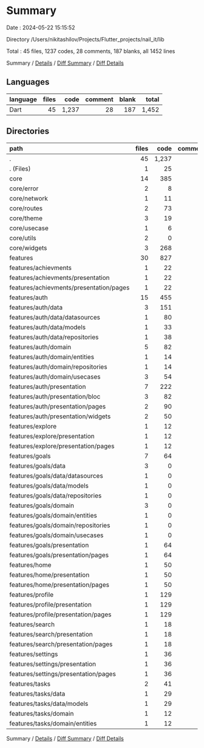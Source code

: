 # Summary

Date : 2024-05-22 15:15:52

Directory /Users/nikitashilov/Projects/Flutter_projects/nail_it/lib

Total : 45 files,  1237 codes, 28 comments, 187 blanks, all 1452 lines

Summary / [Details](details.md) / [Diff Summary](diff.md) / [Diff Details](diff-details.md)

## Languages
| language | files | code | comment | blank | total |
| :--- | ---: | ---: | ---: | ---: | ---: |
| Dart | 45 | 1,237 | 28 | 187 | 1,452 |

## Directories
| path | files | code | comment | blank | total |
| :--- | ---: | ---: | ---: | ---: | ---: |
| . | 45 | 1,237 | 28 | 187 | 1,452 |
| . (Files) | 1 | 25 | 0 | 8 | 33 |
| core | 14 | 385 | 9 | 44 | 438 |
| core/error | 2 | 8 | 0 | 2 | 10 |
| core/network | 1 | 11 | 0 | 4 | 15 |
| core/routes | 2 | 73 | 7 | 11 | 91 |
| core/theme | 3 | 19 | 0 | 7 | 26 |
| core/usecase | 1 | 6 | 0 | 3 | 9 |
| core/utils | 2 | 0 | 0 | 3 | 3 |
| core/widgets | 3 | 268 | 2 | 14 | 284 |
| features | 30 | 827 | 19 | 135 | 981 |
| features/achievments | 1 | 22 | 2 | 5 | 29 |
| features/achievments/presentation | 1 | 22 | 2 | 5 | 29 |
| features/achievments/presentation/pages | 1 | 22 | 2 | 5 | 29 |
| features/auth | 15 | 455 | 6 | 93 | 554 |
| features/auth/data | 3 | 151 | 1 | 22 | 174 |
| features/auth/data/datasources | 1 | 80 | 0 | 12 | 92 |
| features/auth/data/models | 1 | 33 | 0 | 4 | 37 |
| features/auth/data/repositories | 1 | 38 | 1 | 6 | 45 |
| features/auth/domain | 5 | 82 | 2 | 20 | 104 |
| features/auth/domain/entities | 1 | 14 | 0 | 2 | 16 |
| features/auth/domain/repositories | 1 | 14 | 0 | 3 | 17 |
| features/auth/domain/usecases | 3 | 54 | 2 | 15 | 71 |
| features/auth/presentation | 7 | 222 | 3 | 51 | 276 |
| features/auth/presentation/bloc | 3 | 82 | 3 | 31 | 116 |
| features/auth/presentation/pages | 2 | 90 | 0 | 12 | 102 |
| features/auth/presentation/widgets | 2 | 50 | 0 | 8 | 58 |
| features/explore | 1 | 12 | 0 | 4 | 16 |
| features/explore/presentation | 1 | 12 | 0 | 4 | 16 |
| features/explore/presentation/pages | 1 | 12 | 0 | 4 | 16 |
| features/goals | 7 | 64 | 2 | 11 | 77 |
| features/goals/data | 3 | 0 | 0 | 3 | 3 |
| features/goals/data/datasources | 1 | 0 | 0 | 1 | 1 |
| features/goals/data/models | 1 | 0 | 0 | 1 | 1 |
| features/goals/data/repositories | 1 | 0 | 0 | 1 | 1 |
| features/goals/domain | 3 | 0 | 0 | 3 | 3 |
| features/goals/domain/entities | 1 | 0 | 0 | 1 | 1 |
| features/goals/domain/repositories | 1 | 0 | 0 | 1 | 1 |
| features/goals/domain/usecases | 1 | 0 | 0 | 1 | 1 |
| features/goals/presentation | 1 | 64 | 2 | 5 | 71 |
| features/goals/presentation/pages | 1 | 64 | 2 | 5 | 71 |
| features/home | 1 | 50 | 2 | 5 | 57 |
| features/home/presentation | 1 | 50 | 2 | 5 | 57 |
| features/home/presentation/pages | 1 | 50 | 2 | 5 | 57 |
| features/profile | 1 | 129 | 6 | 4 | 139 |
| features/profile/presentation | 1 | 129 | 6 | 4 | 139 |
| features/profile/presentation/pages | 1 | 129 | 6 | 4 | 139 |
| features/search | 1 | 18 | 0 | 4 | 22 |
| features/search/presentation | 1 | 18 | 0 | 4 | 22 |
| features/search/presentation/pages | 1 | 18 | 0 | 4 | 22 |
| features/settings | 1 | 36 | 1 | 3 | 40 |
| features/settings/presentation | 1 | 36 | 1 | 3 | 40 |
| features/settings/presentation/pages | 1 | 36 | 1 | 3 | 40 |
| features/tasks | 2 | 41 | 0 | 6 | 47 |
| features/tasks/data | 1 | 29 | 0 | 4 | 33 |
| features/tasks/data/models | 1 | 29 | 0 | 4 | 33 |
| features/tasks/domain | 1 | 12 | 0 | 2 | 14 |
| features/tasks/domain/entities | 1 | 12 | 0 | 2 | 14 |

Summary / [Details](details.md) / [Diff Summary](diff.md) / [Diff Details](diff-details.md)